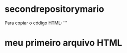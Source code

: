 # secondrepositorymario

Para copiar o código HTML:
'''
<html>
<h1> meu primeiro arquivo HTML </h1>
</html>
